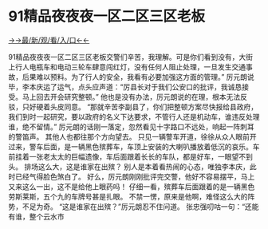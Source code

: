 # 91精品夜夜夜一区二区三区老板


<a href="https://hyp.senfoop.com?https://github.com">→→最/新/观/看/入/口←←</a>

91精品夜夜夜一区二区三区老板交警们辛苦，我理解。可是你们看到没有，大街上行人电瓶车和电动三轮车肆意闯红灯，没有任何人阻止处理，一旦发生交通事故，后果难以预料。为了行人的安全，我看有必要加强这方面的管理。”
厉元朗说毕，李本庆运了运气，点头应声道：“厉县长对于我们公安口的批评，我诚恳接受。马上回去开会研究整顿。”
他也是没有办法，厉元朗说的在理，根本无法反驳，只好硬着头皮同意。
“那就辛苦李副县了，你们把整顿方案尽快报给县政府，我们到时一起研究，要以政府的名义下达要求，不管行人还是机动车，谁违反处理谁，绝不留情。”
厉元朗的话刚一落定，忽然看见十字路口不远处，响起一阵刺耳的警笛声。
其他人也都往那个方向望去。
只见一辆警车开道，徐徐从众人眼前开过来，警车后面，是一辆黑色殡葬车，车顶上安装的大喇叭播放着低沉的哀乐。车前挂着一张老太太的巨幅遗像，车后面跟着长长的车队，都是好车，一眼望不到头。
排场这么大，这是谁家在出殡？
别人是本着看热闹的心态，唯独李本庆，此时已经气得脸色煞白了。
好么，厉元朗刚刚批评完交警，他好不容易摆平，马上又来这么一出，这不是给他上眼药吗！
仔细一看，殡葬车后面跟着的是一辆黑色劳斯莱斯，五个九的车牌号甚是扎眼。
不禁一愣，原来是他啊，难怪这么大的阵势，不足为奇。
“这是谁家在出殡？”厉元朗忍不住问道。
张忠强叨咕一句：“还能有谁，整个云水市
